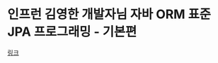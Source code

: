 # 인프런 김영한 개발자님 자바 ORM 표준 JPA 프로그래밍 - 기본편


[링크](https://www.inflearn.com/course/ORM-JPA-Basic/dashboard)
